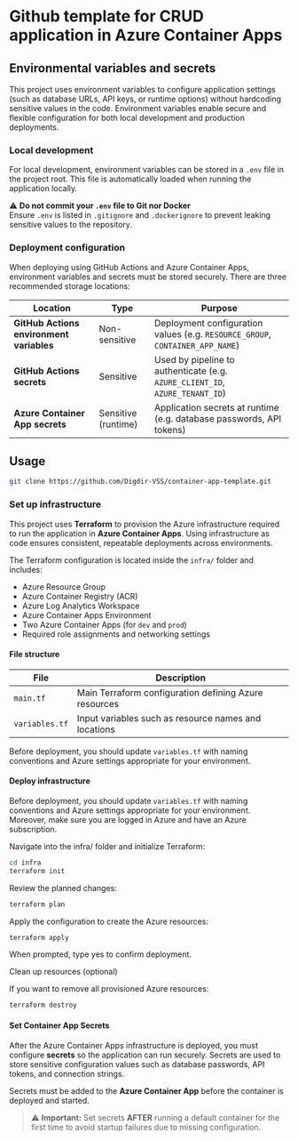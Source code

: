 # Github template for CRUD application in Azure Container Apps

## Environmental variables and secrets

This project uses environment variables to configure application settings (such as database URLs, API keys, or runtime options) without hardcoding sensitive values in the code. Environment variables enable secure and flexible configuration for both local development and production deployments.

### Local development

For local development, environment variables can be stored in a `.env` file in the project root. This file is automatically loaded when running the application locally.

⚠️ **Do not commit your `.env` file to Git nor Docker**  
Ensure `.env` is listed in `.gitignore` and `.dockerignore` to prevent leaking sensitive values to the repository.


### Deployment configuration

When deploying using GitHub Actions and Azure Container Apps, environment variables and secrets must be stored securely. There are three recommended storage locations:

| Location | Type | Purpose |
|----------|------|----------|
| **GitHub Actions environment variables** | Non-sensitive | Deployment configuration values (e.g. `RESOURCE_GROUP`, `CONTAINER_APP_NAME`) |
| **GitHub Actions secrets** | Sensitive | Used by pipeline to authenticate (e.g. `AZURE_CLIENT_ID`, `AZURE_TENANT_ID`) |
| **Azure Container App secrets** | Sensitive (runtime) | Application secrets at runtime (e.g. database passwords, API tokens) |

## Usage

```bash
git clone https://github.com/Digdir-VSS/container-app-template.git
```

### Set up infrastructure

This project uses **Terraform** to provision the Azure infrastructure required to run the application in **Azure Container Apps**. Using infrastructure as code ensures consistent, repeatable deployments across environments.

The Terraform configuration is located inside the `infra/` folder and includes:

- Azure Resource Group
- Azure Container Registry (ACR)
- Azure Log Analytics Workspace
- Azure Container Apps Environment
- Two Azure Container Apps (for `dev` and `prod`)
- Required role assignments and networking settings

#### File structure

| File | Description |
|------|-------------|
| `main.tf` | Main Terraform configuration defining Azure resources |
| `variables.tf` | Input variables such as resource names and locations |

Before deployment, you should update `variables.tf` with naming conventions and Azure settings appropriate for your environment.

#### Deploy infrastructure

Before deployment, you should update `variables.tf` with naming conventions and Azure settings appropriate for your environment. 
Moreover, make sure you are logged in Azure and have an Azure subscription. 

Navigate into the infra/ folder and initialize Terraform:

```bash
cd infra
terraform init
```
Review the planned changes:

```bash
terraform plan
```
Apply the configuration to create the Azure resources:

```bash
terraform apply
```
When prompted, type yes to confirm deployment.

Clean up resources (optional)

If you want to remove all provisioned Azure resources:


```bash
terraform destroy
```

#### Set Container App Secrets

After the Azure Container Apps infrastructure is deployed, you must configure **secrets** so the application can run securely. Secrets are used to store sensitive configuration values such as database passwords, API tokens, and connection strings.

Secrets must be added to the **Azure Container App** before the container is deployed and started.

> ⚠️ **Important:** Set secrets **AFTER** running a default container for the first time to avoid startup failures due to missing configuration.


